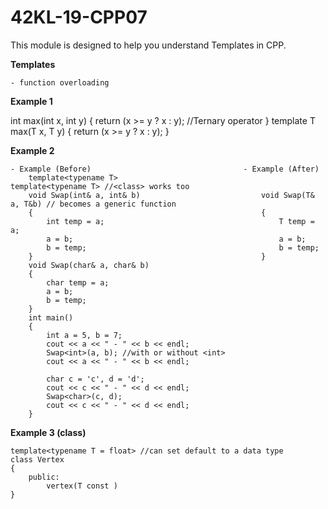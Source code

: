 # 42KL-19-CPP07

This module is designed to help you understand Templates in CPP.

**Templates**

	- function overloading

**Example 1**

int max(int x, int y)
{
	return (x >= y ? x : y); //Ternary operator
}
template<typname T>
T max(T x, T y)
{
	return (x >= y ? x : y);
}

**Example 2**

	- Example (Before)									- Example (After)
		template<typename T>								template<typename T> //<class> works too
		void Swap(int& a, int& b)							void Swap(T& a, T&b) // becomes a generic function
		{													{
			int temp = a;										T temp = a;
			a = b;												a = b;
			b = temp;											b = temp;
		}													}
		void Swap(char& a, char& b)							
		{
			char temp = a;
			a = b;
			b = temp;
		}
		int main()											
		{													
			int a = 5, b = 7;																
			cout << a << " - " << b << endl;
			Swap<int>(a, b); //with or without <int>
			cout << a << " - " << b << endl;

			char c = 'c', d = 'd';
			cout << c << " - " << d << endl;
			Swap<char>(c, d);
			cout << c << " - " << d << endl;
		}
	
**Example 3 (class)**

	template<typename T = float> //can set default to a data type
	class Vertex
	{
		public:
			vertex(T const )
	}

